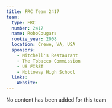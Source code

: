 ```yaml
---
title: FRC Team 2417
team:
  type: FRC
  number: 2417
  name: RoboCougars
  rookie_year: 2008
  location: Crewe, VA, USA
  sponsors:
    - Mitchell's Restaurant
    - The Tobacco Commission
    - US FIRST
    - Nottoway High School
  links:
    Website: 
---
```

No content has been added for this team